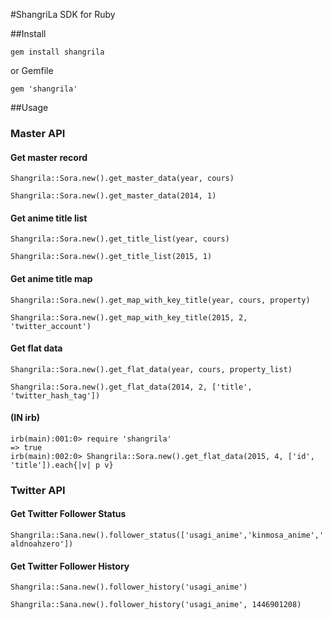 #ShangriLa SDK for Ruby

##Install

``gem install shangrila``

or Gemfile

``gem 'shangrila'``

##Usage

### Master API

#### Get master record

```Shangrila::Sora.new().get_master_data(year, cours)```

```Shangrila::Sora.new().get_master_data(2014, 1)```

#### Get anime title list

```Shangrila::Sora.new().get_title_list(year, cours)```

```Shangrila::Sora.new().get_title_list(2015, 1)```

#### Get anime title map

```Shangrila::Sora.new().get_map_with_key_title(year, cours, property)```

```Shangrila::Sora.new().get_map_with_key_title(2015, 2, 'twitter_account')```

#### Get flat data

```Shangrila::Sora.new().get_flat_data(year, cours, property_list)```

```Shangrila::Sora.new().get_flat_data(2014, 2, ['title', 'twitter_hash_tag'])```

#### (IN irb) 

```
irb(main):001:0> require 'shangrila'
=> true
irb(main):002:0> Shangrila::Sora.new().get_flat_data(2015, 4, ['id', 'title']).each{|v| p v}
```

### Twitter API

#### Get Twitter Follower Status

``Shangrila::Sana.new().follower_status(['usagi_anime','kinmosa_anime','aldnoahzero'])``

#### Get Twitter Follower History

``Shangrila::Sana.new().follower_history('usagi_anime')``

``Shangrila::Sana.new().follower_history('usagi_anime', 1446901208)``